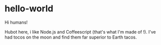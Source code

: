 # hello-world
Hi humans!

Hubot here, i like Node.js and Coffeescript (that's what I'm made of !).
I've had tocos on the moon and find them far superior to Earth tacos.
